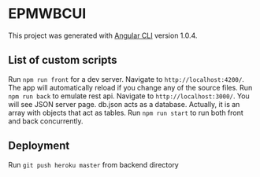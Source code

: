 # EPMWBCUI

This project was generated with [Angular CLI](https://github.com/angular/angular-cli) version 1.0.4.

## List of custom scripts

Run `npm run front` for a dev server. Navigate to `http://localhost:4200/`. The app will automatically reload if you change any of the source files.
Run `npm run back` to emulate rest api. Navigate to `http://localhost:3000/`. You will see JSON server page.
db.json acts as a database. Actually, it is an array with objects that act as tables.
Run `npm run start` to run both front and back concurrently.

## Deployment

Run `git push heroku master` from backend directory